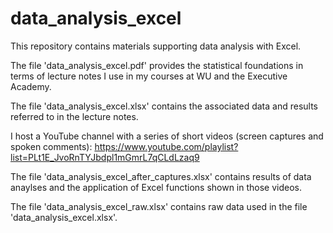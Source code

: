 # data_analysis_excel

This repository contains materials supporting data analysis with Excel. 

The file 'data_analysis_excel.pdf' provides the statistical foundations in terms of lecture notes I use in my courses at WU and the Executive Academy.

The file 'data_analysis_excel.xlsx' contains the associated data and results referred to in the lecture notes.

I host a YouTube channel with a series of short videos (screen captures and spoken comments): https://www.youtube.com/playlist?list=PLt1E_JvoRnTYJbdpl1mGmrL7qCLdLzaq9 

The file 'data_analysis_excel_after_captures.xlsx' contains results of data anaylses and the application of Excel functions shown in those videos. 

The file 'data_analysis_excel_raw.xlsx' contains raw data used in the file 'data_analysis_excel.xlsx'.
